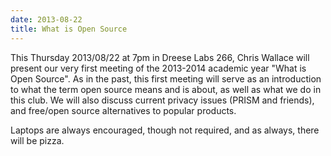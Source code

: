 ```yaml
---
date: 2013-08-22
title: What is Open Source
---
```

This Thursday 2013/08/22 at 7pm in Dreese Labs 266, Chris Wallace will present our very first meeting of the 2013-2014 academic year "What is Open Source". As in the past, this first meeting will serve as an introduction to what the term open source means and is about, as well as what we do in this club. We will also discuss current privacy issues (PRISM and friends), and free/open source alternatives to popular products.

Laptops are always encouraged, though not required, and as always, there will be pizza.
